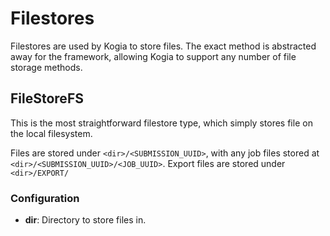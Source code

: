 # Filestores

Filestores are used by Kogia to store files. The exact method is abstracted away for the framework, allowing Kogia to support any number of file storage methods. 

## FileStoreFS

This is the most straightforward filestore type, which simply stores file on the local filesystem.

Files are stored under `<dir>/<SUBMISSION_UUID>`, with any job files stored at `<dir>/<SUBMISSION_UUID>/<JOB_UUID>`. Export files are stored under `<dir>/EXPORT/`

### Configuration

- **dir**: Directory to store files in.